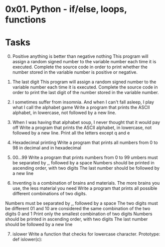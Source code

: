 # 0x01. Python - if/else, loops, functions
# Tasks
0. Positive anything is better than negative nothing
This program will assign a random signed number to the variable number each time it is executed. Complete the source code in order to print whether the number stored in the variable number is positive or negative.

1. The last digit
This program will assign a random signed number to the variable number each time it is executed. Complete the source code in order to print the last digit of the number stored in the variable number.

2. I sometimes suffer from insomnia. And when I can't fall asleep, I play what I call the alphabet game
Write a program that prints the ASCII alphabet, in lowercase, not followed by a new line.

3. When I was having that alphabet soup, I never thought that it would pay off
Write a program that prints the ASCII alphabet, in lowercase, not followed by a new line.
Print all the letters except q and e

4. Hexadecimal printing
Write a program that prints all numbers from 0 to 98 in decimal and in hexadecimal

5. 00...99
Write a program that prints numbers from 0 to 99
umbers must be separated by ,, followed by a space
Numbers should be printed in ascending order, with two digits
The last number should be followed by a new line

6. Inventing is a combination of brains and materials. The more brains you use, the less material you need
Write a program that prints all possible different combinations of two digits.

Numbers must be separated by ,, followed by a space
The two digits must be different
01 and 10 are considered the same combination of the two digits 0 and 1
Print only the smallest combination of two digits
Numbers should be printed in ascending order, with two digits
The last number should be followed by a new line

7. islower
Write a function that checks for lowercase character.
Prototype: def islower(c):

